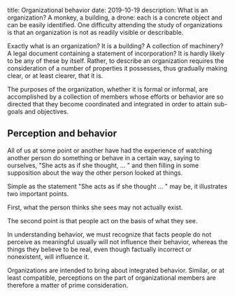 title: Organizational behavior
date: 2019-10-19
description: What is an organization? A monkey, a building, a drone: each is a concrete object and can be easily identified. One difficulty attending the study of organizations is that an organization is not as readily visible or describable.

Exactly what is an organization? It is a building? A collection of machinery? A legal document containing a statement of incorporation? It is hardly likely to be any of these by itself. Rather, to describe an organization requires the consideration of a number of properties it possesses, thus gradually making clear, or at least clearer, that it is.

The purposes of the organization, whether it is formal or informal, are accomplished by a collection of members whose efforts or behavior are so directed that they become coordinated and integrated in order to attain sub-goals and objectives.

## Perception and behavior
All of us at some point or another have had the experience of watching another person do something or behave in a certain way, saying to ourselves, "She acts as if she thought, ... " and then filling in some supposition about the way the other person looked at things.

Simple as the statement "She acts as if she thought ... " may be, it illustrates two important points.

First, what the person thinks she sees may not actually exist. 

The second point is that people act on the basis of what they see. 

In understanding behavior, we must recognize that facts people do not perceive as meaningful usually will not influence their behavior, whereas the things they believe to be real, even though factually incorrect or nonexistent, will influence it.

Organizations are intended to bring about integrated behavior. Similar, or at least compatible, perceptions on the part of organizational members are therefore a matter of prime consideration.

